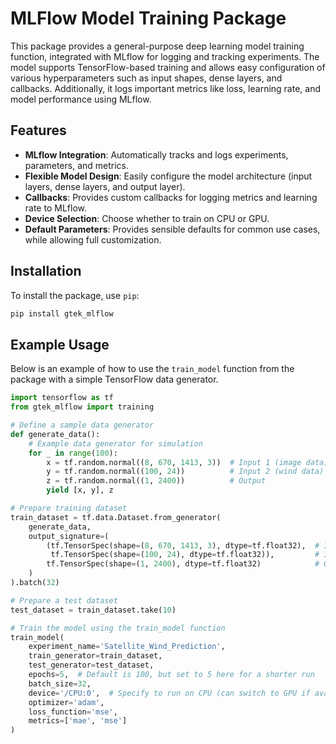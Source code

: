 # MLFlow Model Training Package

This package provides a general-purpose deep learning model training function, integrated with MLflow for logging and tracking experiments. The model supports TensorFlow-based training and allows easy configuration of various hyperparameters such as input shapes, dense layers, and callbacks. Additionally, it logs important metrics like loss, learning rate, and model performance using MLflow.

## Features
- **MLflow Integration**: Automatically tracks and logs experiments, parameters, and metrics.
- **Flexible Model Design**: Easily configure the model architecture (input layers, dense layers, and output layer).
- **Callbacks**: Provides custom callbacks for logging metrics and learning rate to MLflow.
- **Device Selection**: Choose whether to train on CPU or GPU.
- **Default Parameters**: Provides sensible defaults for common use cases, while allowing full customization.

## Installation

To install the package, use `pip`:

```bash
pip install gtek_mlflow
```

## Example Usage

Below is an example of how to use the `train_model` function from the package with a simple TensorFlow data generator.

```python
import tensorflow as tf
from gtek_mlflow import training

# Define a sample data generator
def generate_data():
    # Example data generator for simulation
    for _ in range(100):
        x = tf.random.normal((8, 670, 1413, 3))  # Input 1 (image data)
        y = tf.random.normal((100, 24))          # Input 2 (wind data)
        z = tf.random.normal((1, 2400))          # Output
        yield [x, y], z

# Prepare training dataset
train_dataset = tf.data.Dataset.from_generator(
    generate_data,
    output_signature=(
        (tf.TensorSpec(shape=(8, 670, 1413, 3), dtype=tf.float32),  # Input 1 (image data)
         tf.TensorSpec(shape=(100, 24), dtype=tf.float32)),         # Input 2 (wind data)
        tf.TensorSpec(shape=(1, 2400), dtype=tf.float32)            # Output
    )
).batch(32)

# Prepare a test dataset
test_dataset = train_dataset.take(10)

# Train the model using the train_model function
train_model(
    experiment_name='Satellite_Wind_Prediction',
    train_generator=train_dataset,
    test_generator=test_dataset,
    epochs=5,  # Default is 100, but set to 5 here for a shorter run
    batch_size=32,
    device='/CPU:0',  # Specify to run on CPU (can switch to GPU if available)
    optimizer='adam',
    loss_function='mse',
    metrics=['mae', 'mse']
)
```